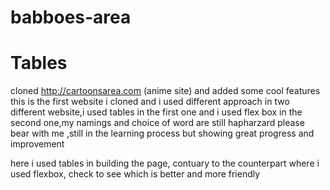 # babboes-area
# Tables
cloned http://cartoonsarea.com (anime site) and added some cool features
this is the first website i cloned and i used different approach in two different website,i used tables in the first one and i used flex box in the second one,my namings and choice of word are still hapharzard please bear with me ,still in the learning process but showing great progress and improvement

here i used tables in building the page, contuary to the counterpart where i used flexbox, check to see which is better and more friendly

